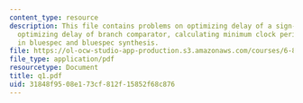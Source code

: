 ```yaml
---
content_type: resource
description: This file contains problems on optimizing delay of a sign-extension circuit,
  optimizing delay of branch comparator, calculating minimum clock period, rule firing
  in bluespec and bluespec synthesis.
file: https://ol-ocw-studio-app-production.s3.amazonaws.com/courses/6-884-complex-digital-systems-spring-2005/31848f9508e173cf812f15852f68c876_q1.pdf
file_type: application/pdf
resourcetype: Document
title: q1.pdf
uid: 31848f95-08e1-73cf-812f-15852f68c876
---
```

